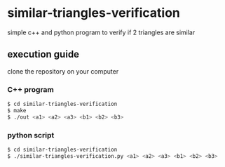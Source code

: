 # similar-triangles-verification #
simple c++ and python program to verify if 2 triangles are similar
## execution guide ##
clone the repository on your computer
### C++ program ###
```bash
$ cd similar-triangles-verification 
$ make
$ ./out <a1> <a2> <a3> <b1> <b2> <b3>
```
### python script ###
```bash
$ cd similar-triangles-verification 
$ ./similar-triangles-verification.py <a1> <a2> <a3> <b1> <b2> <b3> 
```
